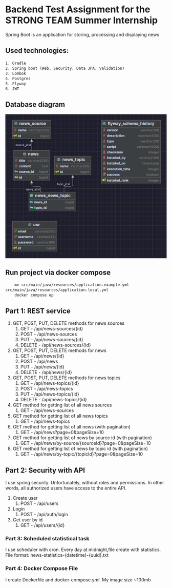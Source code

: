# Backend Test Assignment for the STRONG TEAM Summer Internship

Spring Boot is an application for storing, processing and displaying news

## Used technologies:
    1. Gradle
    2. Spring boot (Web, Security, Data JPA, Validation)
    3. Lombok
    4. Postgres
    5. Flyway
    6. JWT

## Database diagram
![Database diagram](images/db-diagram.png)

## Run project via docker compose
```shell
    mv src/main/java/resources/application.example.yml src/main/java/resources/application.local.yml
    docker compose up
```

## Part 1: REST service
1. GET, POST, PUT, DELETE methods for news sources
   1. GET - /api/news-sources/{id}
   2. POST - /api/news-sources
   3. PUT - /api/news-sources/{id}
   4. DELETE - /api/news-sources/{id}
2. GET, POST, PUT, DELETE methods for news
    1. GET - /api/news/{id}
    2. POST - /api/news
    3. PUT - /api/news/{id}
    4. DELETE - /api/news/{id}
3. GET, POST, PUT, DELETE methods for news topics
    1. GET - /api/news-topics/{id}
    2. POST - /api/news-topics
    3. PUT - /api/news-topics/{id}
    4. DELETE - /api/news-topics/{id}
4. GET method for getting list of all news sources
    1. GET - /api/news-sources
5. GET method for getting list of all news topics
    1. GET - /api/news-topics
6. GET method for getting list of all news (with pagination)
    1. GET - /api/news?page=0&pageSize=10
7. GET method for getting list of news by source id (with pagination)
    1. GET - /api/news/by-source/{sourceId}?page=0&pageSize=10
8. GET method for getting list of news by topic id (with pagination)
    1. GET - /api/news/by-topic/{topicId}?page=0&pageSize=10 

## Part 2: Security with API 
I use spring security. Unfortunately, without roles and permissions. In other words, all authorized users have access to the entire API.
1. Create user
   1. POST - /api/users
2. Login
   1. POST - /api/auth/login
3. Get user by id 
   1. GET - /api/users/{id}

### Part 3: Scheduled statistical task
I use scheduler with cron. Every day at midnight,file create with statistics. File format: news-statistics-{datetime}-{uuid}.txt

### Part 4: Docker Compose File
I create Dockerfile and docker-compose.yml. My image size ~100mb